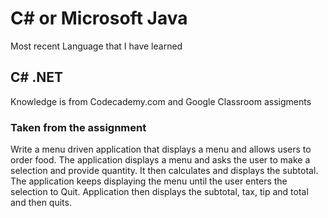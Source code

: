 # C# or Microsoft Java

Most recent Language that I have learned

## C# .NET

Knowledge is from Codecademy.com and Google Classroom assigments

### Taken from the assignment

Write a menu driven application that displays a menu and allows users to order food. The application displays a menu and asks the user to make a selection and provide quantity. It then calculates and displays the subtotal. The application keeps displaying the menu until the user enters the selection to Quit. Application then displays the subtotal, tax, tip and total and then quits.
